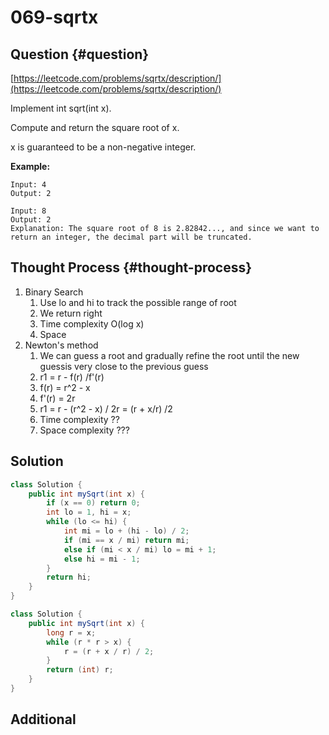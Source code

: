 # 069-sqrtx

## Question {#question}

[https://leetcode.com/problems/sqrtx/description/](https://leetcode.com/problems/sqrtx/description/)

Implement int sqrt\(int x\).

Compute and return the square root of x.

x is guaranteed to be a non-negative integer.

**Example:**

```text
Input: 4
Output: 2
```

```text
Input: 8
Output: 2
Explanation: The square root of 8 is 2.82842..., and since we want to return an integer, the decimal part will be truncated.
```

## Thought Process {#thought-process}

1. Binary Search
   1. Use lo and hi to track the possible range of root
   2. We return right 
   3. Time complexity O\(log x\)
   4. Space 
2. Newton's method
   1. We can guess a root and gradually refine the root until the new guessis very close to the previous guess
   2. r1 = r - f\(r\) /f'\(r\)
   3. f\(r\) = r^2 - x
   4. f'\(r\) = 2r
   5. r1 = r - \(r^2 - x\) / 2r = \(r + x/r\) /2
   6. Time complexity ??
   7. Space complexity ???

## Solution

```java
class Solution {
    public int mySqrt(int x) {
        if (x == 0) return 0;
        int lo = 1, hi = x;
        while (lo <= hi) {
            int mi = lo + (hi - lo) / 2;
            if (mi == x / mi) return mi;
            else if (mi < x / mi) lo = mi + 1;
            else hi = mi - 1;
        }
        return hi;
    }
}
```

```java
class Solution {
    public int mySqrt(int x) {
        long r = x;
        while (r * r > x) {
            r = (r + x / r) / 2;
        }
        return (int) r;
    }
}
```

## Additional

